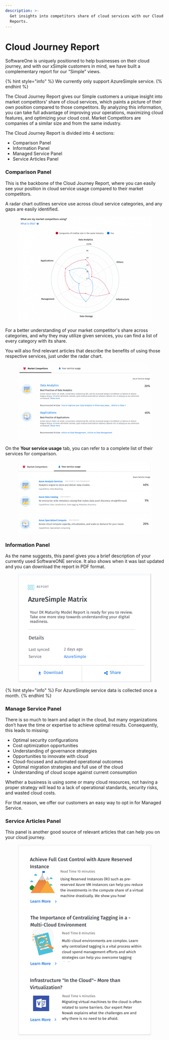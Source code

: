 ```yaml
---
description: >-
  Get insights into competitors share of cloud services with our Cloud Journey
  Reports.
---
```


# Cloud Journey Report

SoftwareOne is uniquely positioned to help businesses on their cloud journey, and with our xSimple customers in mind, we have built a complementary report for our “Simple” views.

{% hint style="info" %}
We currently only support AzureSimple service.
{% endhint %}

The Cloud Journey Report gives our Simple customers a unique insight into market competitors' share of cloud services, which paints a picture of their own position compared to those competitors. By analyzing this information, you can take full advantage of improving your operations, maximizing cloud features, and optimizing your cloud cost. Market Competitors are companies of a similar size and from the same industry.

The Cloud Journey Report is divided into 4 sections:

* Comparison Panel
* Information Panel
* Managed Service Panel
* Service Articles Panel

### Comparison Panel <a href="#comparison-panel" id="comparison-panel"></a>

This is the backbone of the Cloud Journey Report, where you can easily see your position in cloud service usage compared to their market competitors.

A radar chart outlines service use across cloud service categories, and any gaps are easily identified.

<figure><img src="../../../.gitbook/assets/image (643).png" alt=""><figcaption></figcaption></figure>

For a better understanding of your market competitor's share across categories, and why they may utilize given services, you can find a list of every category with its share.&#x20;

You will also find relevant articles that describe the benefits of using those respective services, just under the radar chart.

<figure><img src="../../../.gitbook/assets/image (644).png" alt=""><figcaption></figcaption></figure>

On the **Your service usage** tab, you can refer to a complete list of their services for comparison.

<figure><img src="../../../.gitbook/assets/image (645).png" alt=""><figcaption></figcaption></figure>

### Information Panel <a href="#information-panel" id="information-panel"></a>

As the name suggests, this panel gives you a brief description of your currently used SoftwareONE service. It also shows when it was last updated and you can download the report in PDF format.

<figure><img src="../../../.gitbook/assets/image (646).png" alt=""><figcaption></figcaption></figure>

{% hint style="info" %}
For AzureSimple service data is collected once a month.
{% endhint %}

### Manage Service Panel <a href="#manage-service-panel" id="manage-service-panel"></a>

There is so much to learn and adapt in the cloud, but many organizations don’t have the time or expertise to achieve optimal results. Consequently, this leads to missing:

* Optimal security configurations
* Cost optimization opportunities
* Understanding of governance strategies
* Opportunities to innovate with cloud
* Cloud-focused and automated operational outcomes
* Optimal migration strategies and full use of the cloud
* Understanding of cloud scope against current consumption

Whether a business is using some or many cloud resources, not having a proper strategy will lead to a lack of operational standards, security risks, and wasted cloud costs.

For that reason, we offer our customers an easy way to opt in for Managed Service.

### Service Articles Panel <a href="#service-articles-panel" id="service-articles-panel"></a>

This panel is another good source of relevant articles that can help you on your cloud journey.

<figure><img src="../../../.gitbook/assets/image (647).png" alt=""><figcaption></figcaption></figure>
